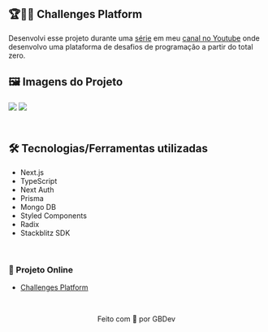 ## 🏆👨‍💻 Challenges Platform

Desenvolvi esse projeto durante uma [série](https://www.youtube.com/playlist?list=PLY_G6KZ7jlfVxw3YL0Cnky8gP2yJKgZVn) em meu [canal no Youtube](https://www.youtube.com/c/GBDev) onde desenvolvo uma plataforma de desafios de programação a partir do total zero.

## 🖼 Imagens do Projeto
<img src="https://user-images.githubusercontent.com/71772559/188945728-7ed1fddd-abd4-47ee-8f8d-9ad92b9e6984.png" align="center" />
<img src="https://user-images.githubusercontent.com/71772559/188946027-bf99402c-3900-42bc-a7b2-402460b51f9f.png" align="center" />

&nbsp;

## 🛠️ Tecnologias/Ferramentas utilizadas

* Next.js
* TypeScript
* Next Auth
* Prisma
* Mongo DB
* Styled Components
* Radix
* Stackblitz SDK

&nbsp;

### 🔗 Projeto Online
* [Challenges Platform](https://challenges-platform.vercel.app)

&nbsp;

<p align="center">Feito com 💙 por GBDev</p>
